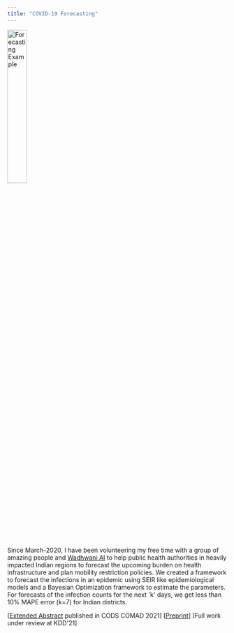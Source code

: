 ```yaml
---
title: "COVID-19 Forecasting"
---
```

<head>
<!-- Global site tag (gtag.js) - Google Analytics -->
<script async src="https://www.googletagmanager.com/gtag/js?id=G-NB6TYSXY61"></script>
<script>
  window.dataLayer = window.dataLayer || [];
  function gtag(){dataLayer.push(arguments);}
  gtag('js', new Date());

  gtag('config', 'G-NB6TYSXY61');
</script>
</head>

<img align="center" src="https://harshm121.github.io/Projects/covid_forecasting.png" alt="Forecasting Example" width="30%">
<br>


Since March-2020, I have been volunteering my free time with a group of amazing people and [Wadhwani AI](https://www.wadhwaniai.org/) to help public health authorities in heavily impacted 
Indian regions to forecast the upcoming burden on health infrastructure and plan mobility restriction policies. We created a framework to forecast the infections in an epidemic using SEIR like epidemiological models and a Bayesian Optimization framework to estimate the parameters.
For forecasts of the infection counts for the next 'k' days, we get less than 10% MAPE error (k=7) for Indian districts.

\[[Extended Abstract](https://dl.acm.org/doi/abs/10.1145/3430984.3431047) published in CODS COMAD 2021\] \[[Preprint](https://www.medrxiv.org/content/10.1101/2020.10.19.20215293v1.full)\] [Full work under review at KDD'21]
